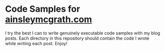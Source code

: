 # Code Samples for [ainsleymcgrath.com](https://ainsleymcgrath.com)

I try the best I can to write genuinely executable code samples with my blog posts. Each directory in this repository should contain the code I wrote while writing each post. Enjoy!